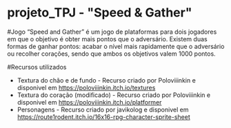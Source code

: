 # projeto_TPJ - "Speed & Gather"

#Jogo
“Speed and Gather” é um jogo de plataformas para dois jogadores em que o objetivo é obter mais pontos que o adversário. Existem duas formas de ganhar pontos: acabar o nível mais rapidamente que o adversário ou recolher corações, sendo que ambos os objetivos valem 1000 pontos. 


#Recursos utilizados

* Textura do chão e de fundo - Recurso criado por Poloviiinkin e disponivel em https://poloviiinkin.itch.io/textures
* Textura do coração (modificado) - Recurso criado por Poloviiinkin e disponivel em https://poloviiinkin.itch.io/platformer
* Personagens - Recurso criado por javikolog e disponivel em https://route1rodent.itch.io/16x16-rpg-character-sprite-sheet